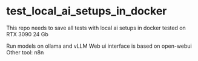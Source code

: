 # test_local_ai_setups_in_docker
This repo needs to save all tests with local ai setups in docker tested on RTX 3090 24 Gb

Run models on ollama and vLLM
Web ui interface is based on open-webui
Other tool: n8n
